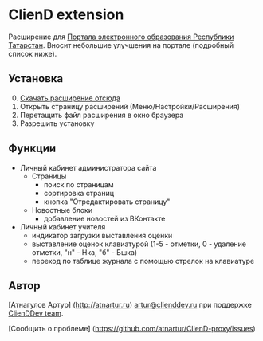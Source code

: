 # ClienD extension

Расширение для [Портала электронного образования Республики Татарстан](http://edu.tatar.ru). Вносит небольшие улучшения на портале (подробный список ниже).

## Установка

0. [Скачать расширение отсюда](https://github.com/ClienDDev/ClienD-ext/releases/latest)
0. Открыть страницу расширений (Меню/Настройки/Расширения)
0. Перетащить файл расширения в окно браузера
0. Разрешить установку

## Функции

- Личный кабинет администратора сайта
    - Страницы
        - поиск по страницам
        - сортировка страниц
        - кнопка "Отредактировать страницу"
    - Новостные блоки
        - добавление новостей из ВКонтакте
- Личный кабинет учителя
    - индикатор загрузки выставления оценки
    - выставление оценок клавиатурой (1-5 - отметки, 0 - удаление отметки, "н" - Нка, "б" - Бшка)
    - переход по таблице журнала с помощью стрелок на клавиатуре
    
## Автор
[Атнагулов Артур] (http://atnartur.ru) <artur@clienddev.ru> при поддержке [ClienDDev team](http://clienddev.ru).

[Сообщить о проблеме] (https://github.com/atnartur/ClienD-proxy/issues)